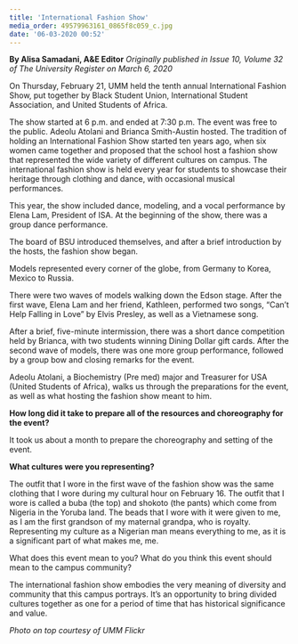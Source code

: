 ```yaml
---
title: 'International Fashion Show'
media_order: 49579963161_0865f8c059_c.jpg
date: '06-03-2020 00:52'
---
```


**By Alisa Samadani, A&E Editor** _Originally published in Issue 10, Volume 32 of The University Register on March 6, 2020_

On Thursday, February 21, UMM held the tenth annual International Fashion Show, put together by Black Student Union, International Student Association, and United Students of Africa. 

The show started at 6 p.m. and ended at 7:30 p.m. The event was free to the public. Adeolu Atolani and Brianca Smith-Austin hosted. The tradition of holding an International Fashion Show started ten years ago, when six women came together and proposed that the school host a fashion show that represented the wide variety of different cultures on campus. The international fashion show is held every year for students to showcase their heritage through clothing and dance, with occasional musical performances.

This year, the show included dance, modeling, and a vocal performance by Elena Lam, President of ISA. At the beginning of the show, there was a group dance performance.

The board of BSU introduced themselves, and after a brief introduction by the hosts, the fashion show began.

Models represented every corner of the globe, from Germany to Korea, Mexico to Russia.

There were two waves of models walking down the Edson stage. After the first wave, Elena Lam and her friend, Kathleen, performed two songs, “Can’t Help Falling in Love” by Elvis Presley, as well as a Vietnamese song. 

After a brief, five-minute intermission, there was a short dance competition held by Brianca, with two students winning Dining Dollar gift cards. After the second wave of models, there was one more group performance, followed by a group bow and closing remarks for the event.

Adeolu Atolani, a Biochemistry (Pre med) major and Treasurer for USA (United Students of Africa), walks us through the preparations for the event, as well as what hosting the fashion show meant to him. 

**How long did it take to prepare all of the resources and choreography for the event?**

It took us about a month to prepare the choreography and setting of the event.

**What cultures were you representing?**

The outfit that I wore in the first wave of the fashion show was the same clothing that I wore during my cultural hour on February 16. The outfit that I wore is called a buba (the top) and shokoto (the pants) which come from Nigeria in the Yoruba land. The beads that I wore with it were given to me, as I am the first grandson of my maternal grandpa, who is royalty. Representing my culture as a Nigerian man means everything to me, as it is a significant part of what makes me, me.

What does this event mean to you? What do you think this event should mean to the campus community?

The international fashion show embodies the very meaning of diversity and community that this campus portrays. It’s an opportunity to bring divided cultures together as one for a period of time that has historical significance and value.

_Photo on top courtesy of UMM Flickr_